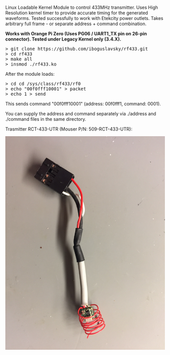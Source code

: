 Linux Loadable Kernel Module to control 433MHz transmitter. Uses High Resolution kernel timer to provide accurate timing for the generated waveforms. Tested successfully to work with Etekcity power outlets. Takes arbitrary full frame - or separate address + command combination.

**Works with Orange Pi Zero (Uses PG06 / UART1_TX pin on 26-pin connector). Tested under Legacy Kernel only (3.4.X).**

<pre>
> git clone https://github.com/iboguslavsky/rf433.git
> cd rf433
> make all
> insmod ./rf433.ko
</pre>

After the module loads:

<pre>
> cd cd /sys/class/rf433/rf0
> echo "00f0fff10001" > packet
> echo 1 > send
</pre>

This sends command "00f0fff10001" (address: 00f0fff1, command: 0001).

You can supply the address and command separately via ./address and ./command files in the same directory.

Trasmitter RCT-433-UTR (Mouser P/N: 509-RCT-433-UTR):

<img src="https://github.com/iboguslavsky/rf433/blob/master/images/IMG_3643.JPG" width="500">
